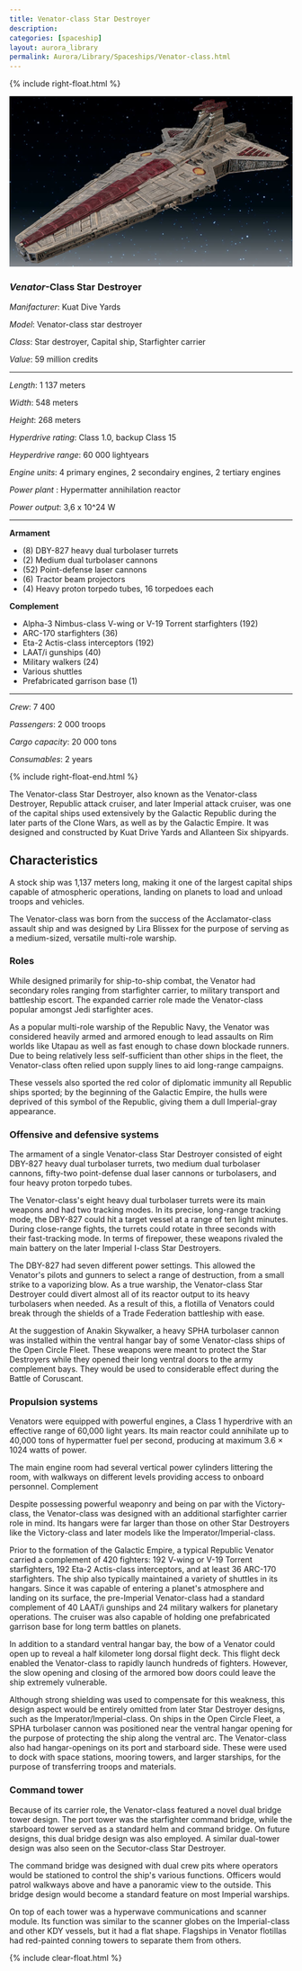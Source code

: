 ```yaml
---
title: Venator-class Star Destroyer
description:
categories: [spaceship]
layout: aurora_library
permalink: Aurora/Library/Spaceships/Venator-class.html
---
```


{% include right-float.html %}

![venator-class](images/Venator_II.jpg)

### *Venator*-Class Star Destroyer

*Manifacturer*: Kuat Dive Yards

*Model*: Venator-class star destroyer

*Class*: Star destroyer, Capital ship, Starfighter carrier

*Value*: 59 million credits

---

*Length*: 1 137 meters

*Width*: 548 meters

*Height*: 268 meters

*Hyperdrive rating*: Class 1.0, backup Class 15

*Heyperdrive range*: 60 000 lightyears

*Engine units*: 4 primary engines, 2 secondairy engines, 2 tertiary engines

*Power plant* : Hypermatter annihilation reactor

*Power output*: 3,6 x 10^24 W

---

**Armament**

- (8) DBY-827 heavy dual turbolaser turrets
- (2) Medium dual turbolaser cannons
- (52) Point-defense laser cannons
- (6) Tractor beam projectors
- (4) Heavy proton torpedo tubes, 16 torpedoes each

**Complement**

- Alpha-3 Nimbus-class V-wing or V-19 Torrent starfighters (192)
- ARC-170 starfighters (36)
- Eta-2 Actis-class interceptors (192)
- LAAT/i gunships (40)
- Military walkers (24)
- Various shuttles
- Prefabricated garrison base (1)

---

*Crew*: 7 400

*Passengers*: 2 000 troops

*Cargo capacity*: 20 000 tons

*Consumables*: 2 years

{% include right-float-end.html %}

The Venator-class Star Destroyer, also known as the Venator-class Destroyer, Republic attack cruiser, and later Imperial attack cruiser, was one of the capital ships used extensively by the Galactic Republic during the later parts of the Clone Wars, as well as by the Galactic Empire. It was designed and constructed by Kuat Drive Yards and Allanteen Six shipyards.

## Characteristics

A stock ship was 1,137 meters long, making it one of the largest capital ships capable of atmospheric operations, landing on planets to load and unload troops and vehicles.

The Venator-class was born from the success of the Acclamator-class assault ship and was designed by Lira Blissex for the purpose of serving as a medium-sized, versatile multi-role warship.

### Roles

While designed primarily for ship-to-ship combat, the Venator had secondary roles ranging from starfighter carrier, to military transport and battleship escort. The expanded carrier role made the Venator-class popular amongst Jedi starfighter aces.

As a popular multi-role warship of the Republic Navy, the Venator was considered heavily armed and armored enough to lead assaults on Rim worlds like Utapau as well as fast enough to chase down blockade runners. Due to being relatively less self-sufficient than other ships in the fleet, the Venator-class often relied upon supply lines to aid long-range campaigns.

These vessels also sported the red color of diplomatic immunity all Republic ships sported; by the beginning of the Galactic Empire, the hulls were deprived of this symbol of the Republic, giving them a dull Imperial-gray appearance.

### Offensive and defensive systems

The armament of a single Venator-class Star Destroyer consisted of eight DBY-827 heavy dual turbolaser turrets, two medium dual turbolaser cannons, fifty-two point-defense dual laser cannons or turbolasers, and four heavy proton torpedo tubes.

The Venator-class's eight heavy dual turbolaser turrets were its main weapons and had two tracking modes. In its precise, long-range tracking mode, the DBY-827 could hit a target vessel at a range of ten light minutes. During close-range fights, the turrets could rotate in three seconds with their fast-tracking mode. In terms of firepower, these weapons rivaled the main battery on the later Imperial I-class Star Destroyers.

The DBY-827 had seven different power settings. This allowed the Venator's pilots and gunners to select a range of destruction, from a small strike to a vaporizing blow. As a true warship, the Venator-class Star Destroyer could divert almost all of its reactor output to its heavy turbolasers when needed. As a result of this, a flotilla of Venators could break through the shields of a Trade Federation battleship with ease.

At the suggestion of Anakin Skywalker, a heavy SPHA turbolaser cannon was installed within the ventral hangar bay of some Venator-class ships of the Open Circle Fleet. These weapons were meant to protect the Star Destroyers while they opened their long ventral doors to the army complement bays. They would be used to considerable effect during the Battle of Coruscant.

### Propulsion systems

Venators were equipped with powerful engines, a Class 1 hyperdrive with an effective range of 60,000 light years. Its main reactor could annihilate up to 40,000 tons of hypermatter fuel per second, producing at maximum 3.6 × 1024 watts of power.

The main engine room had several vertical power cylinders littering the room, with walkways on different levels providing access to onboard personnel.
Complement

Despite possessing powerful weaponry and being on par with the Victory-class, the Venator-class was designed with an additional starfighter carrier role in mind. Its hangars were far larger than those on other Star Destroyers like the Victory-class and later models like the Imperator/Imperial-class.

Prior to the formation of the Galactic Empire, a typical Republic Venator carried a complement of 420 fighters: 192 V-wing or V-19 Torrent starfighters, 192 Eta-2 Actis-class interceptors, and at least 36 ARC-170 starfighters. The ship also typically maintained a variety of shuttles in its hangars. Since it was capable of entering a planet's atmosphere and landing on its surface, the pre-Imperial Venator-class had a standard complement of 40 LAAT/i gunships and 24 military walkers for planetary operations. The cruiser was also capable of holding one prefabricated garrison base for long term battles on planets.

In addition to a standard ventral hangar bay, the bow of a Venator could open up to reveal a half kilometer long dorsal flight deck. This flight deck enabled the Venator-class to rapidly launch hundreds of fighters. However, the slow opening and closing of the armored bow doors could leave the ship extremely vulnerable.

Although strong shielding was used to compensate for this weakness, this design aspect would be entirely omitted from later Star Destroyer designs, such as the Imperator/Imperial-class. On ships in the Open Circle Fleet, a SPHA turbolaser cannon was positioned near the ventral hangar opening for the purpose of protecting the ship along the ventral arc. The Venator-class also had hangar-openings on its port and starboard side. These were used to dock with space stations, mooring towers, and larger starships, for the purpose of transferring troops and materials.

### Command tower

Because of its carrier role, the Venator-class featured a novel dual bridge tower design. The port tower was the starfighter command bridge, while the starboard tower served as a standard helm and command bridge. On future designs, this dual bridge design was also employed. A similar dual-tower design was also seen on the Secutor-class Star Destroyer.

The command bridge was designed with dual crew pits where operators would be stationed to control the ship's various functions. Officers would patrol walkways above and have a panoramic view to the outside. This bridge design would become a standard feature on most Imperial warships.

On top of each tower was a hyperwave communications and scanner module. Its function was similar to the scanner globes on the Imperial-class and other KDY vessels, but it had a flat shape. Flagships in Venator flotillas had red-painted conning towers to separate them from others. 

{% include clear-float.html %}
